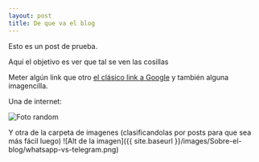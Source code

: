 ```yaml
---
layout: post
title: De que va el blog
---
```


Esto es un post de prueba.

Aquí el objetivo es ver que tal se ven las cosillas

Meter algún link que otro [el clásico link a Google](www.google.com) y también
alguna imagencilla.

Una de internet:

![Foto random](https://www.google.com/url?sa=i&source=images&cd=&cad=rja&uact=8&ved=2ahUKEwjrpfvs_tTgAhULvxoKHcv7C6YQjRx6BAgBEAU&url=https%3A%2F%2Fwww.amazon.es%2Ftelefonos-moviles-infantiles%2Fb%3Fie%3DUTF8%26node%3D1642004031&psig=AOvVaw3FInF807HjiNJaYuOmzkDL&ust=1551119038333928)

Y otra de la carpeta de imagenes (clasificandolas por posts para que sea más fácil luego)
![Alt de la imagen]({{ site.baseurl }}/images/Sobre-el-blog/whatsapp-vs-telegram.png)
